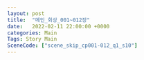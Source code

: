 ```yaml
---
layout: post
title:  "메인_회상_001~012장"
date:   2022-02-11 22:00:00 +0000
categories: Main
Tags: Story Main
SceneCode: ["scene_skip_cp001-012_q1_s10"]
---
```

